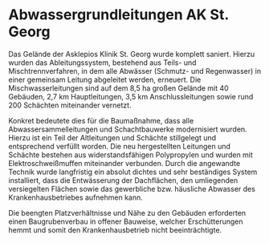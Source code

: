 # Abwassergrundleitungen AK St. Georg

Das Gelände der Asklepios Klinik St. Georg wurde komplett saniert. Hierzu 
wurden das Ableitungssystem, bestehend aus Teils- und 
Mischtrennverfahren, in dem alle Abwässer (Schmutz- und Regenwasser) in 
einer gemeinsam Leitung abgeleitet werden, erneuert. Die 
Mischwasserleitungen sind auf dem 8,5 ha großen Gelände mit 40 Gebäuden,
2,7 km Hauptleitungen, 3,5 km Anschlussleitungen sowie rund 200 
Schächten miteinander vernetzt.

Konkret bedeutete dies für die Baumaßnahme, dass alle Abwassersammelleitungen 
und Schachtbauwerke modernisiert wurden. Hierzu ist ein Teil der 
Altleitungen und Schächte stillgelegt und entsprechend verfüllt worden. 
Die neu hergestellten Leitungen und Schächte bestehen aus 
widerstandsfähigen Polypropylen und wurden mit Elektroschweißmuffen 
miteinander verbunden. Durch die angewandte Technik wurde langfristig 
ein absolut dichtes und sehr beständiges System installiert, dass die 
Entwässerung der Dachflächen, den umliegenden versiegelten Flächen sowie
das gewerbliche bzw. häusliche Abwasser des Krankenhausbetriebes 
aufnehmen kann.

Die beengten Platzverhältnisse und Nähe zu den 
Gebäuden erforderten einen Baugrubenverbau in offener Bauweise, welcher 
Erschütterungen hemmt und somit den Krankenhausbetrieb nicht 
beeinträchtigte.